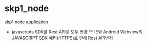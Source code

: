skp1_node
=========

skp1 node application
* javascripts SDK를 Rest API로 모두 변경
** IE와 Android Webview의 JAVASCRIPT SDK 에러(HTTPS)로 인해 Rest API변경
